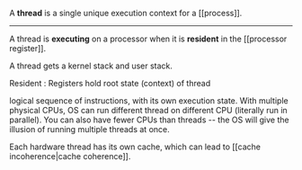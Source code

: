A **thread** is a single unique execution context for a [[process]]. 



---

A thread is **executing** on a processor when it is **resident** in the [[processor register]].

A thread gets a kernel stack and user stack.

Resident
: Registers hold root state (context) of thread

logical sequence of instructions, with its own execution state. With multiple physical CPUs, OS can run different thread on different CPU (literally run in parallel). You can also have fewer CPUs than threads -- the OS will give the illusion of running multiple threads at once.

Each hardware thread has its own cache, which can lead to [[cache incoherence|cache coherence]].